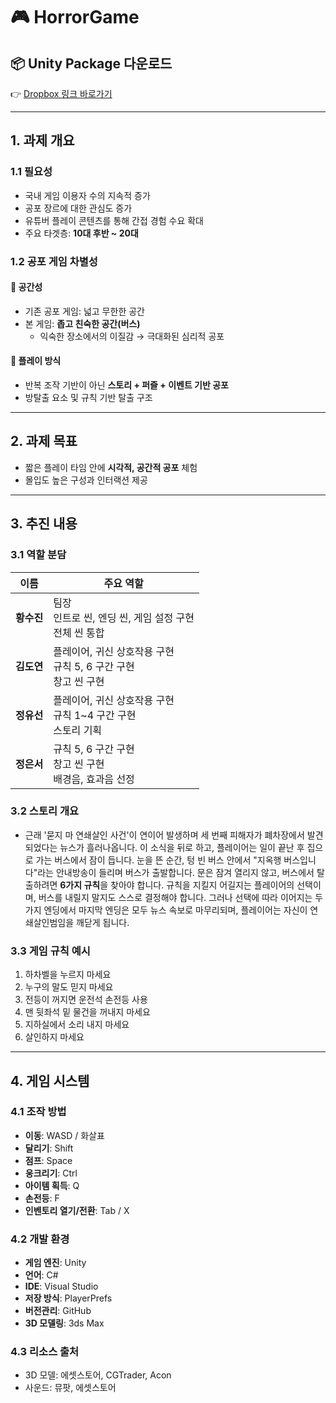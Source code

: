 # 🎮 HorrorGame

## 📦 Unity Package 다운로드  
👉 [Dropbox 링크 바로가기](https://www.dropbox.com/...)

---

## 1. 과제 개요

### 1.1 필요성  
- 국내 게임 이용자 수의 지속적 증가
- 공포 장르에 대한 관심도 증가  
- 유튜버 플레이 콘텐츠를 통해 간접 경험 수요 확대  
- 주요 타겟층: **10대 후반 ~ 20대**

### 1.2 공포 게임 차별성  
#### 🚌 공간성  
- 기존 공포 게임: 넓고 무한한 공간  
- 본 게임: **좁고 친숙한 공간(버스)**  
  - 익숙한 장소에서의 이질감 → 극대화된 심리적 공포  

#### 🧩 플레이 방식  
- 반복 조작 기반이 아닌 **스토리 + 퍼즐 + 이벤트 기반 공포**  
- 방탈출 요소 및 규칙 기반 탈출 구조

---

## 2. 과제 목표  
- 짧은 플레이 타임 안에 **시각적, 공간적 공포** 체험  
- 몰입도 높은 구성과 인터랙션 제공

---

## 3. 추진 내용

### 3.1 역할 분담  
| 이름      | 주요 역할                                        |
| ------- | -------------------------------------------- |
| **황수진** | 팀장<br>인트로 씬, 엔딩 씬, 게임 설정 구현<br>전체 씬 통합       |
| **김도연** | 플레이어, 귀신 상호작용 구현<br>규칙 5, 6 구간 구현<br>창고 씬 구현 |
| **정유선** | 플레이어, 귀신 상호작용 구현<br>규칙 1\~4 구간 구현<br>스토리 기획  |
| **정은서** | 규칙 5, 6 구간 구현<br>창고 씬 구현<br>배경음, 효과음 선정      |


### 3.2 스토리 개요  
- 근래 '묻지 마 연쇄살인 사건'이 연이어 발생하며 세 번째 피해자가 
폐차장에서 발견되었다는 뉴스가 흘러나옵니다. 
이 소식을 뒤로 하고, 플레이어는 일이 끝난 후 집으로 가는 버스에서 잠이 듭니다. 
눈을 뜬 순간, 텅 빈 버스 안에서 "지옥행 버스입니다"라는 안내방송이 들리며 버스가 출발합니다. 문은 잠겨 열리지 않고, 버스에서 탈출하려면 **6가지 규칙**을 찾아야 합니다. 
규칙을 지킬지 어길지는 플레이어의 선택이며, 버스를 내릴지 말지도 스스로 결정해야 합니다. 
그러나 선택에 따라 이어지는 두 가지 엔딩에서 마지막 엔딩은 모두 뉴스 속보로 마무리되며, 플레이어는 자신이 연쇄살인범임을 깨닫게 됩니다.

### 3.3 게임 규칙 예시  
1. 하차벨을 누르지 마세요  
2. 누구의 말도 믿지 마세요  
3. 전등이 꺼지면 운전석 손전등 사용  
4. 맨 뒷좌석 밑 물건을 꺼내지 마세요  
5. 지하실에서 소리 내지 마세요  
6. 살인하지 마세요  

---

## 4. 게임 시스템

### 4.1 조작 방법  
- **이동**: WASD / 화살표  
- **달리기**: Shift  
- **점프**: Space  
- **웅크리기**: Ctrl  
- **아이템 획득**: Q  
- **손전등**: F  
- **인벤토리 열기/전환**: Tab / X  

### 4.2 개발 환경  
- **게임 엔진**: Unity  
- **언어**: C#  
- **IDE**: Visual Studio  
- **저장 방식**: PlayerPrefs  
- **버전관리**: GitHub  
- **3D 모델링**: 3ds Max  

### 4.3 리소스 출처  
- 3D 모델: 에셋스토어, CGTrader, Acon  
- 사운드: 뮤팟, 에셋스토어  
